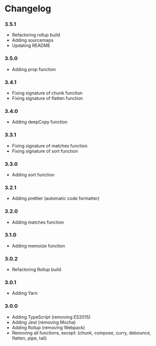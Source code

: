 # Changelog

### 3.5.1
- Refactoring rollup build
- Adding sourcemaps
- Updating README

### 3.5.0
- Adding prop function

### 3.4.1
- Fixing signature of chunk function
- Fixing signature of flatten function

### 3.4.0
- Adding deepCopy function

### 3.3.1
- Fixing signature of matches function
- Fixing signature of sort function

### 3.3.0
- Adding sort function

### 3.2.1
- Adding prettier (automatic code formatter)

### 3.2.0
- Adding matches function

### 3.1.0
- Adding memoize function

### 3.0.2
- Refactoring Rollup build

### 3.0.1
- Adding Yarn

### 3.0.0
- Adding TypeScript (removing ES2015)
- Adding Jest (removing Mocha)
- Adding Rollup (removing Webpack)
- Removing all functions, except: (chunk, compose, curry, debounce, flatten, pipe, tail)
